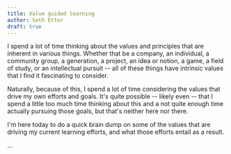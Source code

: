 ```yaml
---
title: Value guided learning
author: Seth Etter
draft: true
---
```


I spend a lot of time thinking about the values and principles that are inherent
in various things. Whether that be a company, an individual, a community group,
a generation, a project, an idea or notion, a game, a field of study, or an
intellectual pursuit -- all of these things have intrinsic values that I find it
fascinating to consider.

Naturally, because of this, I spend a lot of time considering the values that
drive my own efforts and goals. It's quite possible -- likely even -- that I
spend a little too much time thinking about this and a not quite enough time
actually pursuing those goals, but that's neither here nor there.

I'm here today to do a quick brain dump on some of the values that are driving
my current learning efforts, and what those efforts entail as a result.

...
